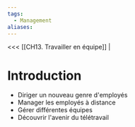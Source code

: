 ```yaml
---
tags:
  - Management
aliases:
---
```

<<< [[CH13. Travailler en équipe]] | 
# Introduction
- Diriger un nouveau genre d'employés
- Manager les employés à distance
- Gérer différentes équipes
- Découvrir l'avenir du télétravail